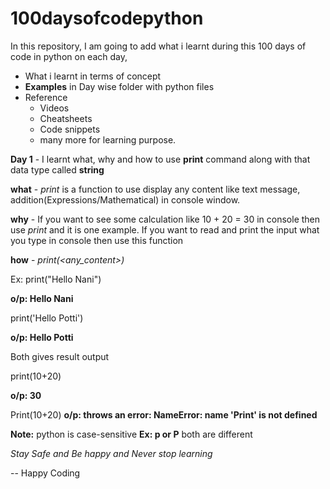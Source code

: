 # 100daysofcodepython

In this repository, I am going to add what i learnt during this 100 days of code in python on each day, 
- What i learnt in terms of concept
- **Examples** in Day wise folder with python files
- Reference 
  - Videos
  - Cheatsheets
  - Code snippets
  - many  more for learning purpose.
  
**Day 1** - I learnt what, why and how to use **print** command along with that data type called **string**

**what** - *print* is a function to use display any content like text message, addition(Expressions/Mathematical) in console window.

**why** - If you want to see some calculation like 10 + 20 = 30 in console then use *print* and it is one example. If you want to read and print the input what you type in console then use this function

**how** - *print(<any_content>)*

Ex: 
print("Hello Nani")

**o/p: Hello Nani**

print('Hello Potti')

**o/p: Hello Potti**

Both gives result output

print(10+20) 

**o/p: 30**

Print(10+20)
**o/p: throws an error: NameError: name 'Print' is not defined**



**Note:** python is case-sensitive **Ex: p or P** both are different


*Stay Safe and Be happy and Never stop learning*

-- Happy Coding